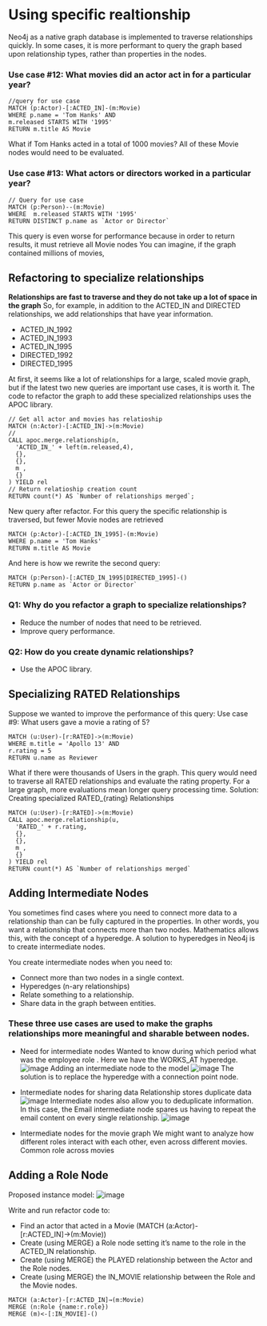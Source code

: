 # Using specific realtionship
Neo4j as a native graph database is implemented to traverse relationships quickly. In some cases, it is more performant to query the graph based upon relationship types, rather than properties in the nodes.
### Use case #12: What movies did an actor act in for a particular year?
```
//query for use case
MATCH (p:Actor)-[:ACTED_IN]-(m:Movie)
WHERE p.name = 'Tom Hanks' AND
m.released STARTS WITH '1995'
RETURN m.title AS Movie
```
What if Tom Hanks acted in a total of 1000 movies? All of these Movie nodes would need to be evaluated.

### Use case #13: What actors or directors worked in a particular year?
```
// Query for use case
MATCH (p:Person)--(m:Movie)
WHERE  m.released STARTS WITH '1995'
RETURN DISTINCT p.name as `Actor or Director`
```
This query is even worse for performance because in order to return results, it must retrieve all Movie nodes
You can imagine, if the graph contained millions of movies,

## Refactoring to specialize relationships
**Relationships are fast to traverse and they do not take up a lot of space in the graph**
So, for example, in addition to the ACTED_IN and DIRECTED relationships, we add relationships that have year information.
- ACTED_IN_1992
- ACTED_IN_1993
- ACTED_IN_1995
- DIRECTED_1992
- DIRECTED_1995

At first, it seems like a lot of relationships for a large, scaled movie graph, but if the latest two new queries are important use cases, it is worth it.
The code to refactor the graph to add these specialized relationships uses the APOC library.
```
// Get all actor and movies has relatioship
MATCH (n:Actor)-[:ACTED_IN]->(m:Movie)
//
CALL apoc.merge.relationship(n,
  'ACTED_IN_' + left(m.released,4),
  {},
  {},
  m ,
  {}
) YIELD rel
// Return relatioship creation count
RETURN count(*) AS `Number of relationships merged`;
```

New query after refactor. For this query the specific relationship is traversed, but fewer Movie nodes are retrieved
```
MATCH (p:Actor)-[:ACTED_IN_1995]-(m:Movie)
WHERE p.name = 'Tom Hanks'
RETURN m.title AS Movie
```
And here is how we rewrite the second query:
```
MATCH (p:Person)-[:ACTED_IN_1995|DIRECTED_1995]-()
RETURN p.name as `Actor or Director`
```

### Q1: Why do you refactor a graph to specialize relationships?
-  Reduce the number of nodes that need to be retrieved.
-  Improve query performance.

### Q2: How do you create dynamic relationships?
-  Use the APOC library.


## Specializing RATED Relationships
Suppose we wanted to improve the performance of this query:
Use case #9: What users gave a movie a rating of 5?
```
MATCH (u:User)-[r:RATED]->(m:Movie)
WHERE m.title = 'Apollo 13' AND
r.rating = 5
RETURN u.name as Reviewer
```
What if there were thousands of Users in the graph. This query would need to traverse all RATED relationships and evaluate the rating property. For a large graph, more evaluations mean longer query processing time.
Solution: Creating specialized RATED_{rating} Relationships

```
MATCH (u:User)-[r:RATED]->(m:Movie)
CALL apoc.merge.relationship(u,
  'RATED_' + r.rating,
  {},
  {},
  m ,
  {}
) YIELD rel
RETURN count(*) AS `Number of relationships merged`
```

## Adding Intermediate Nodes

You sometimes find cases where you need to connect more data to a relationship than can be fully captured in the properties. In other words, you want a relationship that connects more than two nodes. Mathematics allows this, with the concept of a hyperedge. A solution to hyperedges in Neo4j is to create intermediate nodes.

You create intermediate nodes when you need to:
- Connect more than two nodes in a single context.
- Hyperedges (n-ary relationships)
- Relate something to a relationship.
- Share data in the graph between entities.

### These three use cases are used to make the graphs relationships more meaningful and sharable between nodes.

- Need for intermediate nodes
Wanted to know during which period what was the employee role . Here we have the WORKS_AT hyperedge.
![image](https://github.com/user-attachments/assets/ee702b6f-2c28-42f5-a5ba-f650609a9e6c)
Adding an intermediate node to the model
![image](https://github.com/user-attachments/assets/c2763f5e-2b01-442e-a81c-8c7ca4c36d15)
The solution is to replace the hyperedge with a connection point node. 

- Intermediate nodes for sharing data
Relationship stores duplicate data
![image](https://github.com/user-attachments/assets/fa7956be-e6bb-4251-9008-8d678e88c1dd)
Intermediate nodes also allow you to deduplicate information. In this case, the Email intermediate node spares us having to repeat the email content on every single relationship.
![image](https://github.com/user-attachments/assets/13526497-f4ed-4249-9f11-8adf0f98e9a2)

- Intermediate nodes for the movie graph
We might want to analyze how different roles interact with each other, even across different movies. Common role across movies 

## Adding a Role Node

Proposed instance model:
![image](https://github.com/user-attachments/assets/0f9c3c77-671f-42ee-886d-37fcc4d8f965)

Write and run refactor code to:
- Find an actor that acted in a Movie (MATCH (a:Actor)-[r:ACTED_IN]→(m:Movie))
- Create (using MERGE) a Role node setting it’s name to the role in the ACTED_IN relationship.
- Create (using MERGE) the PLAYED relationship between the Actor and the Role nodes.
- Create (using MERGE) the IN_MOVIE relationship between the Role and the Movie nodes.
```
MATCH (a:Actor)-[r:ACTED_IN]→(m:Movie)
MERGE (n:Role {name:r.role})
MERGE (m)<-[:IN_MOVIE]-()
```

